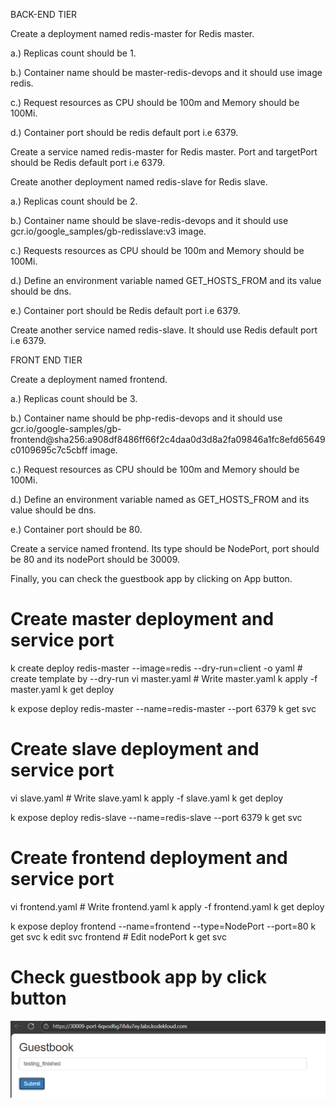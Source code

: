 BACK-END TIER

Create a deployment named redis-master for Redis master.

a.) Replicas count should be 1.

b.) Container name should be master-redis-devops and it should use image redis.

c.) Request resources as CPU should be 100m and Memory should be 100Mi.

d.) Container port should be redis default port i.e 6379.

Create a service named redis-master for Redis master. Port and targetPort should be Redis default port i.e 6379.

Create another deployment named redis-slave for Redis slave.

a.) Replicas count should be 2.

b.) Container name should be slave-redis-devops and it should use gcr.io/google_samples/gb-redisslave:v3 image.

c.) Requests resources as CPU should be 100m and Memory should be 100Mi.

d.) Define an environment variable named GET_HOSTS_FROM and its value should be dns.

e.) Container port should be Redis default port i.e 6379.

Create another service named redis-slave. It should use Redis default port i.e 6379.

FRONT END TIER

Create a deployment named frontend.

a.) Replicas count should be 3.

b.) Container name should be php-redis-devops and it should use gcr.io/google-samples/gb-frontend@sha256:a908df8486ff66f2c4daa0d3d8a2fa09846a1fc8efd65649c0109695c7c5cbff image.

c.) Request resources as CPU should be 100m and Memory should be 100Mi.

d.) Define an environment variable named as GET_HOSTS_FROM and its value should be dns.

e.) Container port should be 80.

Create a service named frontend. Its type should be NodePort, port should be 80 and its nodePort should be 30009.

Finally, you can check the guestbook app by clicking on App button.


# Create master deployment and service port
k create deploy redis-master --image=redis --dry-run=client -o yaml     # create template by --dry-run
vi master.yaml          # Write master.yaml
k apply -f master.yaml
k get deploy

k expose deploy redis-master --name=redis-master --port 6379
k get svc

# Create slave deployment and service port
vi slave.yaml   # Write slave.yaml
k apply -f slave.yaml
k get deploy

k expose deploy redis-slave --name=redis-slave --port 6379
k get svc

# Create frontend deployment and service port
vi frontend.yaml    # Write frontend.yaml
k apply -f frontend.yaml
k get deploy

k expose deploy frontend --name=frontend --type=NodePort --port=80
k get svc
k edit svc frontend         # Edit nodePort
k get svc

# Check guestbook app by click button
![alt text](image.png)

